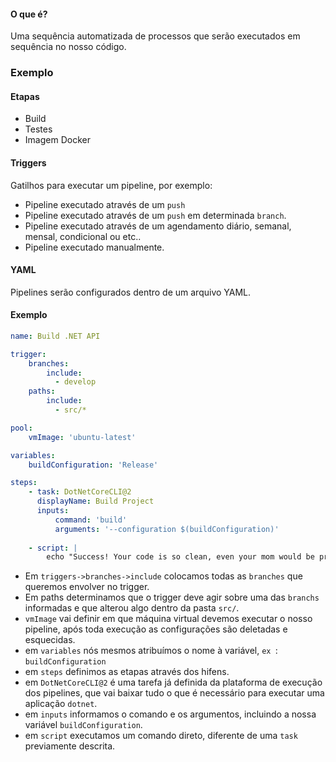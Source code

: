 #### O que é?
Uma sequência automatizada de processos que serão executados em sequência no nosso código.

### Exemplo

#### Etapas
- Build
- Testes
- Imagem Docker

#### Triggers
Gatilhos para executar um pipeline, por exemplo:
- Pipeline executado através de um `push`
- Pipeline executado através de um `push` em determinada `branch`.
- Pipeline executado através de um agendamento diário, semanal, mensal, condicional ou etc..
- Pipeline executado manualmente.


#### YAML
Pipelines serão configurados dentro de um arquivo YAML.

#### Exemplo
```yaml
name: Build .NET API

trigger:
	branches:
		include:
		  - develop
	paths:
		include:
		  - src/*

pool:
	vmImage: 'ubuntu-latest'

variables:
	buildConfiguration: 'Release'

steps:
	- task: DotNetCoreCLI@2
	  displayName: Build Project
	  inputs:
		  command: 'build'
		  arguments: '--configuration $(buildConfiguration)'
		  
	- script: |
		echo "Success! Your code is so clean, even your mom would be proud!"
```

- Em `triggers->branches->include` colocamos todas as `branches` que queremos envolver no trigger.
- Em paths determinamos que o trigger deve agir sobre uma das `branchs` informadas e que alterou algo dentro da pasta `src/`.
- `vmImage` vai definir em que máquina virtual devemos executar o nosso pipeline, após toda execução as configurações são deletadas e esquecidas.
- em `variables` nós mesmos atribuímos o nome à variável, `ex `: `buildConfiguration`
- em `steps` definimos as etapas através dos hifens.
- em `DotNetCoreCLI@2` é uma tarefa já definida da plataforma de execução dos pipelines, que vai baixar tudo o que é necessário para executar uma aplicação `dotnet`.
- em  `inputs` informamos o comando e os argumentos, incluindo a nossa variável `buildConfiguration`.
- em `script` executamos um comando direto, diferente de uma `task` previamente descrita.
